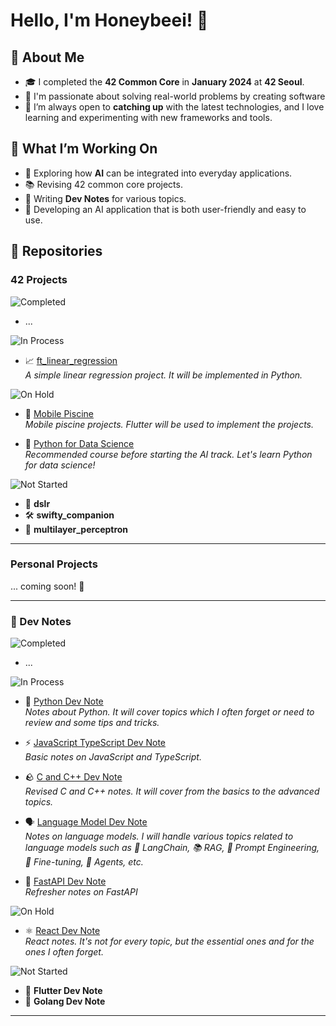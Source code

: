 # Hello, I'm Honeybeei! 🐝

## 🚀 About Me

- 🎓 I completed the **42 Common Core** in **January 2024** at **42 Seoul**.
- 🤩 I'm passionate about solving real-world problems by creating software
- 🌱 I’m always open to **catching up** with the latest technologies, and I love learning and experimenting with new frameworks and tools.

## 🚧 What I’m Working On

- 🔭 Exploring how **AI** can be integrated into everyday applications.
- 📚 Revising 42 common core projects.
- 📝 Writing **Dev Notes** for various topics.
- 🤖 Developing an AI application that is both user-friendly and easy to use.

## 🌟 Repositories

<!-- ![Completed](https://img.shields.io/badge/status-Completed-success) -->
<!-- ![In Process](https://img.shields.io/badge/status-In%20Process-blue) -->
<!-- ![On Hold](https://img.shields.io/badge/status-On%20Hold-lightgrey) -->
<!-- ![Not Started](https://img.shields.io/badge/status-Not%20Started-yellow) -->

### 42 Projects

![Completed](https://img.shields.io/badge/status-Completed-success)  

- ...

![In Process](https://img.shields.io/badge/status-In%20Process-blue)

- 📈 [ft_linear_regression](https://github.com/Honeybeei/42-linear-regression)  
  *A simple linear regression project. It will be implemented in Python.*

![On Hold](https://img.shields.io/badge/status-On%20Hold-lightgrey)

- 📱 [Mobile Piscine](https://github.com/Honeybeei/42-mobile-piscine)  
  *Mobile piscine projects. Flutter will be used to implement the projects.*

- 🐍 [Python for Data Science](https://github.com/Honeybeei/42-python-for-data-science)  
  *Recommended course before starting the AI track. Let's learn Python for data science!*

![Not Started](https://img.shields.io/badge/status-Not%20Started-yellow)

- 🤖 **dslr**
- 🛠️ **swifty_companion**
- 🧠 **multilayer_perceptron**

---

### Personal Projects

... coming soon! 🚀

---


### 📒 Dev Notes

![Completed](https://img.shields.io/badge/status-Completed-success)

- ...

![In Process](https://img.shields.io/badge/status-In%20Process-blue)

- 🐍 [Python Dev Note](https://github.com/Honeybeei/python-dev-note)  
  *Notes about Python. It will cover topics which I often forget or need to review and some tips and tricks.*

- ⚡ [JavaScript TypeScript Dev Note](https://github.com/Honeybeei/js-ts-dev-note)  
  *Basic notes on JavaScript and TypeScript.*

- 🪨 [C and C++ Dev Note](https://github.com/Honeybeei/c-cpp-dev-note)  
  *Revised C and C++ notes. It will cover from the basics to the advanced topics.*

- 🗣️ [Language Model Dev Note](https://github.com/Honeybeei/language-model-dev-note)  
  *Notes on language models. I will handle various topics related to language models such as 🦜 LangChain, 📚 RAG, 📝 Prompt Engineering, 🔧 Fine-tuning, 🤖 Agents, etc.*

- 💨 [FastAPI Dev Note](https://github.com/Honeybeei/fastapi-dev-note)  
  *Refresher notes on FastAPI*

![On Hold](https://img.shields.io/badge/status-On%20Hold-lightgrey)

- ⚛ [React Dev Note](https://github.com/Honeybeei/react-dev-note)  
  *React notes. It's not for every topic, but the essential ones and for the ones I often forget.*

![Not Started](https://img.shields.io/badge/status-Not%20Started-yellow)

- 📱 **Flutter Dev Note**
- 🐳 **Golang Dev Note**

---
